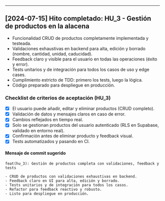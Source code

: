 ---

## [2024-07-15] Hito completado: HU_3 - Gestión de productos en la alacena

- Funcionalidad CRUD de productos completamente implementada y testeada.
- Validaciones exhaustivas en backend para alta, edición y borrado (nombre, cantidad, unidad, caducidad).
- Feedback claro y visible para el usuario en todas las operaciones (éxito y error).
- Tests unitarios y de integración para todos los casos de uso y edge cases.
- Cumplimiento estricto de TDD: primero los tests, luego la lógica.
- Código preparado para despliegue en producción.

### Checklist de criterios de aceptación (HU_3)
- [x] El usuario puede añadir, editar y eliminar productos (CRUD completo).
- [x] Validación de datos y mensajes claros en caso de error.
- [x] Cambios reflejados en tiempo real.
- [x] Solo se gestionan productos del usuario autenticado (RLS en Supabase, validado en entorno real).
- [x] Confirmación antes de eliminar producto y feedback visual.
- [x] Tests automatizados y pasando en CI.

#### Mensaje de commit sugerido
```
feat(hu_3): Gestión de productos completa con validaciones, feedback y tests

- CRUD de productos con validaciones exhaustivas en backend.
- Feedback claro en UI para alta, edición y borrado.
- Tests unitarios y de integración para todos los casos.
- Refactor para feedback reactivo y robusto.
- Listo para despliegue en producción.
```
